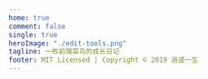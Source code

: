 ```yaml
---
home: true
comment: false
single: true
heroImage: "./edit-tools.png"
tagline: 一枚前端菜鸟的成长日记
footer: MIT Licensed | Copyright © 2019 逍遥一生
---
```


<style scoped>
main ul {
  line-height: 2.5;
}

.show-in-github {
  display: none;
}
</style>
